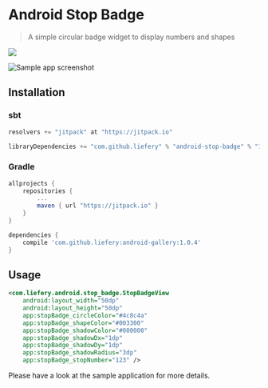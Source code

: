 # Android Stop Badge

> A simple circular badge widget to display numbers and shapes

[![](https://jitpack.io/v/liefery/android-stop-badge.svg)](https://jitpack.io/#liefery/android-stop-badge)

![Sample app screenshot](https://liefery.github.io/android-stop-badge/screenshot.png)

## Installation

### sbt

```scala
resolvers += "jitpack" at "https://jitpack.io"

libraryDependencies += "com.github.liefery" % "android-stop-badge" % "1.0.4"
```

### Gradle

```groovy
allprojects {
    repositories {
        ...
        maven { url "https://jitpack.io" }
    }
}

dependencies {
    compile 'com.github.liefery:android-gallery:1.0.4'
}
```

## Usage

```xml
<com.liefery.android.stop_badge.StopBadgeView
    android:layout_width="50dp"
    android:layout_height="50dp"
    app:stopBadge_circleColor="#4c8c4a"
    app:stopBadge_shapeColor="#003300"
    app:stopBadge_shadowColor="#000000"
    app:stopBadge_shadowDx="1dp"
    app:stopBadge_shadowDy="1dp"
    app:stopBadge_shadowRadius="3dp"
    app:stopBadge_stopNumber="123" />
```

Please have a look at the sample application for more details.